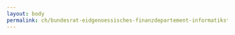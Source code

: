 ```yaml
---
layout: body
permalink: ch/bundesrat-eidgenoessisches-finanzdepartement-informatiksteuerungsorgan-des-bundes-isb-leitung-isb-geschaeftsstelle-e-government-schweiz-egov/
---
```


